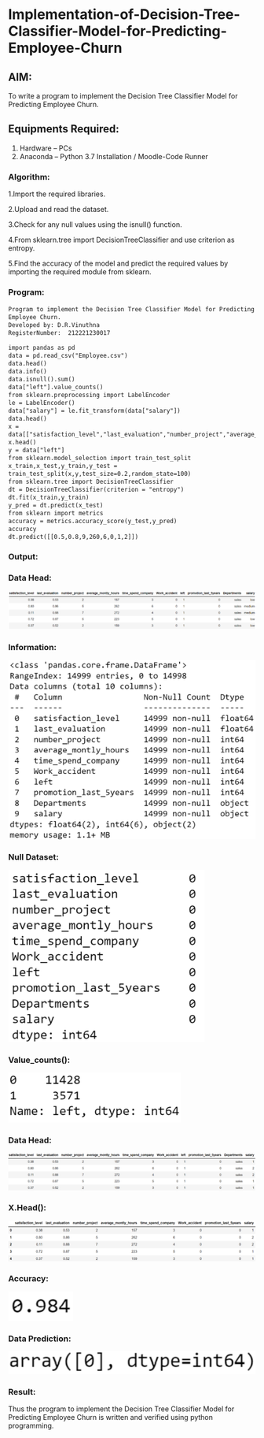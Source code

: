 # Implementation-of-Decision-Tree-Classifier-Model-for-Predicting-Employee-Churn

## AIM:
To write a program to implement the Decision Tree Classifier Model for Predicting Employee Churn.

## Equipments Required:
1. Hardware – PCs
2. Anaconda – Python 3.7 Installation / Moodle-Code Runner

### Algorithm:
1.Import the required libraries.

2.Upload and read the dataset.

3.Check for any null values using the isnull() function.

4.From sklearn.tree import DecisionTreeClassifier and use criterion as entropy.

5.Find the accuracy of the model and predict the required values by importing the required module from sklearn.


### Program:
```
Program to implement the Decision Tree Classifier Model for Predicting Employee Churn.
Developed by: D.R.Vinuthna
RegisterNumber:  212221230017
```
```
import pandas as pd
data = pd.read_csv("Employee.csv")
data.head()
data.info()
data.isnull().sum()
data["left"].value_counts()
from sklearn.preprocessing import LabelEncoder
le = LabelEncoder()
data["salary"] = le.fit_transform(data["salary"])
data.head()
x = data[["satisfaction_level","last_evaluation","number_project","average_montly_hours","time_spend_company","Work_accident","promotion_last_5years","salary"]]
x.head()
y = data["left"]
from sklearn.model_selection import train_test_split
x_train,x_test,y_train,y_test = train_test_split(x,y,test_size=0.2,random_state=100)
from sklearn.tree import DecisionTreeClassifier
dt = DecisionTreeClassifier(criterion = "entropy")
dt.fit(x_train,y_train)
y_pred = dt.predict(x_test)
from sklearn import metrics
accuracy = metrics.accuracy_score(y_test,y_pred)
accuracy
dt.predict([[0.5,0.8,9,260,6,0,1,2]])

```

### Output:


### Data Head:
![output](https://github.com/VINUTHNA-2004/Implementation-of-Decision-Tree-Classifier-Model-for-Predicting-Employee-Churn/blob/main/111.PNG?raw=true)
### Information:
![output](https://github.com/VINUTHNA-2004/Implementation-of-Decision-Tree-Classifier-Model-for-Predicting-Employee-Churn/blob/main/222.PNG?raw=true)
### Null Dataset:
![output](https://github.com/VINUTHNA-2004/Implementation-of-Decision-Tree-Classifier-Model-for-Predicting-Employee-Churn/blob/main/333.PNG?raw=true)
### Value_counts():
![output](https://github.com/VINUTHNA-2004/Implementation-of-Decision-Tree-Classifier-Model-for-Predicting-Employee-Churn/blob/main/444.PNG?raw=true)
### Data Head:
![output](https://github.com/VINUTHNA-2004/Implementation-of-Decision-Tree-Classifier-Model-for-Predicting-Employee-Churn/blob/main/555.PNG?raw=true)
### X.Head():
![output](https://github.com/VINUTHNA-2004/Implementation-of-Decision-Tree-Classifier-Model-for-Predicting-Employee-Churn/blob/main/666.PNG?raw=true)
### Accuracy:
![output](https://github.com/VINUTHNA-2004/Implementation-of-Decision-Tree-Classifier-Model-for-Predicting-Employee-Churn/blob/main/777.PNG?raw=true)
### Data Prediction:
![output](https://github.com/VINUTHNA-2004/Implementation-of-Decision-Tree-Classifier-Model-for-Predicting-Employee-Churn/blob/main/888.PNG?raw=true)


### Result:
Thus the program to implement the  Decision Tree Classifier Model for Predicting Employee Churn is written and verified using python programming.
